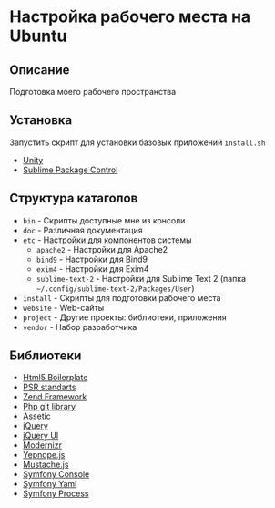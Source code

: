 Настройка рабочего места на Ubuntu
==================================

Описание
--------

Подготовка моего рабочего пространства

Установка
---------
Запустить скрипт для установки базовых приложений `install.sh`

* [Unity](https://github.com/alurin/workplace/blob/master/doc/unity.md)
* [Sublime Package Control](https://github.com/alurin/workplace/blob/master/doc/sublime-package-control.md)

Структура катаголов
-------------------

* `bin`     - Скрипты доступные мне из консоли
* `doc`     - Различная документация
* `etc`     - Настройки для компонентов системы
    * `apache2`         - Настройки для Apache2
    * `bind9`           - Настройки для Bind9
    * `exim4`           - Настройки для Exim4
    * `sublime-text-2`  - Настройки для Sublime Text 2 (папка `~/.config/sublime-text-2/Packages/User`)
* `install` - Скрипты для подготовки рабочего места
* `website` - Web-сайты
* `project` - Другие проекты: библиотеки, приложения
* `vendor`  - Набор разработчика

Библиотеки
----------

* [Html5 Boilerplate](https://github.com/h5bp/html5-boilerplate)
* [PSR standarts](https://github.com/php-fig/fig-standards)
* [Zend Framework](https://github.com/zendframework/zf2)
* [Php git library](https://github.com/teqneers/PHP-Stream-Wrapper-for-Git)
* [Assetic](https://github.com/kriswallsmith/assetic)
* [jQuery](https://github.com/jquery/jquery)
* [jQuery UI](https://github.com/jquery/jquery-ui)
* [Modernizr](https://github.com/Modernizr/Modernizr)
* [Yepnope.js](https://github.com/SlexAxton/yepnope.js)
* [Mustache.js](https://github.com/janl/mustache.js)
* [Symfony Console](https://github.com/symfony/Console)
* [Symfony Yaml](https://github.com/symfony/Yaml)
* [Symfony Process](https://github.com/symfony/Process)